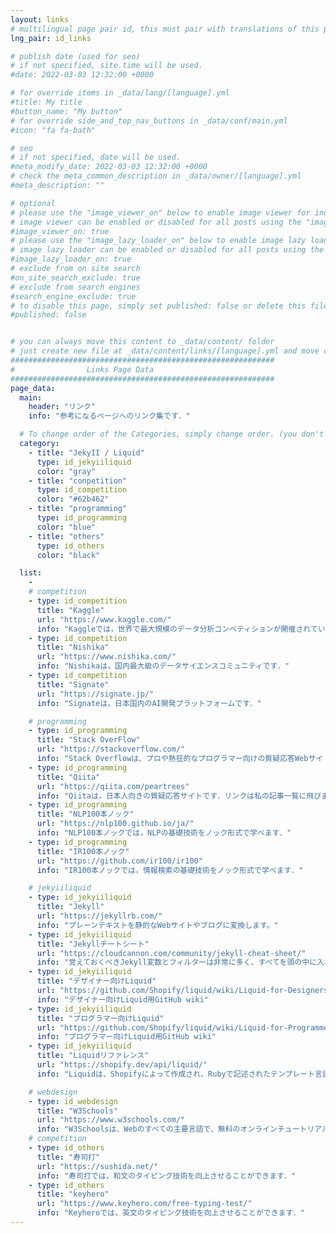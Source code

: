 ```yaml
---
layout: links
# multilingual page pair id, this must pair with translations of this page. (This name must be unique)
lng_pair: id_links

# publish date (used for seo)
# if not specified, site.time will be used.
#date: 2022-03-03 12:32:00 +0000

# for override items in _data/lang/[language].yml
#title: My title
#button_name: "My button"
# for override side_and_top_nav_buttons in _data/conf/main.yml
#icon: "fa fa-bath"

# seo
# if not specified, date will be used.
#meta_modify_date: 2022-03-03 12:32:00 +0000
# check the meta_common_description in _data/owner/[language].yml
#meta_description: ""

# optional
# please use the "image_viewer_on" below to enable image viewer for individual pages or posts (_posts/ or [language]/_posts folders).
# image viewer can be enabled or disabled for all posts using the "image_viewer_posts: true" setting in _data/conf/main.yml.
#image_viewer_on: true
# please use the "image_lazy_loader_on" below to enable image lazy loader for individual pages or posts (_posts/ or [language]/_posts folders).
# image lazy loader can be enabled or disabled for all posts using the "image_lazy_loader_posts: true" setting in _data/conf/main.yml.
#image_lazy_loader_on: true
# exclude from on site search
#on_site_search_exclude: true
# exclude from search engines
#search_engine_exclude: true
# to disable this page, simply set published: false or delete this file
#published: false


# you can always move this content to _data/content/ folder
# just create new file at _data/content/links/[language].yml and move content below.
###########################################################
#                Links Page Data
###########################################################
page_data:
  main:
    header: "リンク"
    info: "参考になるページへのリンク集です．"

  # To change order of the Categories, simply change order. (you don't need to change list order.)
  category:
    - title: "JekyII / Liquid"
      type: id_jekyiiliquid
      color: "gray"
    - title: "conpetition"
      type: id_competition
      color: "#62b462"
    - title: "programming"
      type: id_programming
      color: "blue"
    - title: "others"
      type: id_others
      color: "black"

  list:
    -
    # competition
    - type: id_competition
      title: "Kaggle"
      url: "https://www.kaggle.com/"
      info: "Kaggleでは，世界で最大規模のデータ分析コンペティションが開催されています．"
    - type: id_competition
      title: "Nishika"
      url: "https://www.nishika.com/"
      info: "Nishikaは，国内最大級のデータサイエンスコミュニティです．"
    - type: id_competition
      title: "Signate"
      url: "https://signate.jp/"
      info: "Signateは，日本国内のAI開発プラットフォームです．"

    # programming
    - type: id_programming
      title: "Stack OverFlow"
      url: "https://stackoverflow.com/"
      info: "Stack Overflowは、プロや熱狂的なプログラマー向けの質疑応答Webサイトです．"
    - type: id_programming
      title: "Qiita"
      url: "https://qiita.com/peartrees"
      info: "Qiitaは，日本人向きの質疑応答サイトです．リンクは私の記事一覧に飛びます．"
    - type: id_programming
      title: "NLP100本ノック"
      url: "https://nlp100.github.io/ja/"
      info: "NLP100本ノックでは，NLPの基礎技術をノック形式で学べます．"
    - type: id_programming
      title: "IR100本ノック"
      url: "https://github.com/ir100/ir100"
      info: "IR100本ノックでは，情報検索の基礎技術をノック形式で学べます．"

    # jekyiiliquid
    - type: id_jekyiiliquid
      title: "Jekyll"
      url: "https://jekyllrb.com/"
      info: "プレーンテキストを静的なWebサイトやブログに変換します。"
    - type: id_jekyiiliquid
      title: "Jekyllチートシート"
      url: "https://cloudcannon.com/community/jekyll-cheat-sheet/"
      info: "覚えておくべきJekyll変数とフィルターは非常に多く、すべてを頭の中に入れておくのは難しい場合があります。 このチートシートは、Jekyllが実行できるすべてのことのクイックリファレンスとして使えます。"
    - type: id_jekyiiliquid
      title: "デザイナー向けLiquid"
      url: "https://github.com/Shopify/liquid/wiki/Liquid-for-Designers"
      info: "デザイナー向けLiquid用GitHub wiki"
    - type: id_jekyiiliquid
      title: "プログラマー向けLiquid"
      url: "https://github.com/Shopify/liquid/wiki/Liquid-for-Programmers"
      info: "プログラマー向けLiquid用GitHub wiki"
    - type: id_jekyiiliquid
      title: "Liquidリファレンス"
      url: "https://shopify.dev/api/liquid/"
      info: "Liquidは、Shopifyによって作成され、Rubyで記述されたテンプレート言語です。 GitHubでオープンソースプロジェクトとして利用できるようになりました。"

    # webdesign
    - type: id_webdesign
      title: "W3Schools"
      url: "https://www.w3schools.com/"
      info: "W3Schoolsは、Webのすべての主要言語で、無料のオンラインチュートリアル、リファレンス、および演習を提供しています。 HTML、CSS、JavaScript、Python、SQL、Javaなどの人気のあるテーマをカバーしています。"
    # competition
    - type: id_others
      title: "寿司打"
      url: "https://sushida.net/"
      info: "寿司打では，和文のタイピング技術を向上させることができます．"
    - type: id_others
      title: "keyhero"
      url: "https://www.keyhero.com/free-typing-test/"
      info: "Keyheroでは，英文のタイピング技術を向上させることができます．"
---
```

